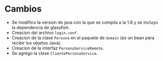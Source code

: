 # Cambios

* Se modifico la version de java con la que se compila a la 1.8 y se incluyo la dependencia de glassfish.
* Creacion del archivo `login.conf`.
* Creacion de la clase `Persona` en el paquete de `domain` (es un bean para recibir los objetos Java).
* Creacion de la interfaz `PersonaServiceRemote`.
* Se agrego la clase `ClientePersonaService`.
